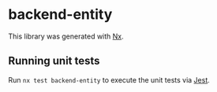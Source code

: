 # backend-entity

This library was generated with [Nx](https://nx.dev).

## Running unit tests

Run `nx test backend-entity` to execute the unit tests via [Jest](https://jestjs.io).
